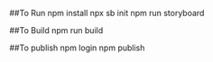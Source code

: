 ##To Run
npm install
npx sb init
npm run storyboard

##To Build 
npm run build

##To publish
npm login
npm publish